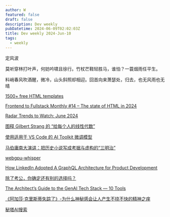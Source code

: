 ```yaml
---
author: W
featured: false
draft: false
description: Dev weekly
pubDatetime: 2024-06-09T02:02:03Z
title: Dev weekly 2024-Jun-10
tags:
  - weekly
---
```


定风波

莫听穿林打叶声，何妨吟啸且徐行。竹杖芒鞋轻胜马，谁怕？一蓑烟雨任平生。

料峭春风吹酒醒，微冷，山头斜照却相迎。回首向来萧瑟处，归去，也无风雨也无晴

[1500+ free HTML templates](https://htmlrev.com/)

[Frontend to Fullstack Monthly #14 – The state of HTML in 2024](https://frontendmasters.com/blog/frontend-to-fullstack-monthly-14-the-state-of-html-in-2024/)

[Radar Trends to Watch: June 2024](https://www.oreilly.com/radar/radar-trends-to-watch-june-2024/)

[图释 Gilbert Strang 的 “给每个人的线性代数”](https://github.com/kf-liu/The-Art-of-Linear-Algebra-zh-CN/blob/main/README-zh-CN.md)

[使用适用于 VS Code 的 AI Toolkit 微调模型](https://learn.microsoft.com/zh-cn/windows/ai/toolkit/toolkit-fine-tune)

[马伯庸南大演讲：把历史小说写成考据与虚构的“三明治”](https://mp.weixin.qq.com/s/xgPXSd88jGXT6VQ27hmAfQ)

[webgpu-whisper](https://github.com/xenova/transformers.js/tree/v3/examples/webgpu-whisper)

[How LinkedIn Adopted A GraphQL Architecture for Product Development](https://www.linkedin.com/blog/engineering/architecture/how-linkedin-adopted-a-graphql-architecture-for-product-developm)

[除了考公，你确定还有别的选择吗？](https://mp.weixin.qq.com/s/lmSiV3lzfK7ymuoJ66Pjug?utm_source=pocket_shared)

[The Architect’s Guide to the GenAI Tech Stack — 10 Tools ](https://thenewstack.io/the-architects-guide-to-the-genai-tech-stack-10-tools/?utm_source=pocket_shared)

[《阿加莎·克里斯蒂失踪了》-为什么神秘感会让人产生不挠不快的精神之痒](https://mp.weixin.qq.com/s/VHp31se6QWgOgxOlA4qnOQ?utm_source=pocket_shared)

[秘塔AI搜索](https://metaso.cn/)

[]()

[]()

[]()

[]()

[]()

[]()

[]()

[]()

[]()

[]()

[]()

[]()

[]()

[]()

[]()

[]()

[]()

[]()

[]()

[]()

[]()

[]()

[]()

[]()

[]()

[]()

[]()

[]()

[]()

[]()

[]()

[]()

[]()

[]()

[]()

[]()

[]()

[]()

[]()

[]()

[]()

[]()

[]()

[]()

[]()

[]()

[]()

[]()

[]()

[]()

[]()

[]()

[]()

[]()

[]()

[]()

[]()

[]()

[]()

[]()
